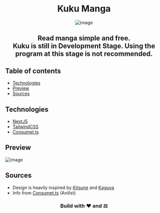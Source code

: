 <div align="center">
<h1>Kuku Manga</h1>
  
 ![image](https://github.com/hyuse202/KUKU/assets/99476925/f012d6a9-fa2e-4b0b-8c26-7c8b9d0c2483)

<h2> Read manga simple and free. </br>
 Kuku is still in Development Stage.
Using the program at this stage is not recommended.</h2>
</div>

## Table of contents

- [Technologies](#technologies)
- [Preview](#preview)
- [Sources](#sources)

## Technologies

- [NextJS](https://nextjs.org)
- [TailwindCSS](https://tailwindcss.com/)
- [Consumet.ts](https://consumet.org)

## Preview
![image](https://github.com/hyuse202/KUKU/assets/99476925/84281098-af2e-46e7-9fd4-6e08bdd5c030)

## Sources
- Design is heavily inspired by [Kitsune](https://kitsunee.me) and [Kaguya](https://kaguya.app)
- Info from [Consumet.ts](https://consumet.org) (Anilist)

<h3 align="center">Build with ❤️ and ⚖️</h3>
